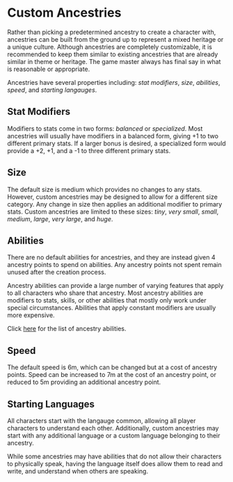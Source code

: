 # Custom Ancestries

Rather than picking a predetermined ancestry to create a character with, ancestries can be built from the ground up to represent a mixed heritage or a unique culture. Although ancestries are completely customizable, it is recommended to keep them similar to existing ancestries that are already similar in theme or heritage. The game master always has final say in what is reasonable or appropriate.

Ancestries have several properties including: *stat modifiers*, *size*, *abilities*, *speed*, and *starting langauges*.

## Stat Modifiers

Modifiers to stats come in two forms: *balanced* or *specialized*. Most ancestries will usually have modifiers in a balanced form, giving +1 to two different primary stats. If a larger bonus is desired, a specialized form would provide a +2, +1, and a -1 to three different primary stats.

## Size

The default size is medium which provides no changes to any stats. However, custom ancestries may be designed to allow for a different size category. Any change in size then applies an additional modifier to primary stats. Custom ancestries are limited to these sizes: *tiny*, *very small*, *small*, *medium*, *large*, *very large*, and *huge*.

## Abilities

There are no default abilities for ancestries, and they are instead given 4 ancestry points to spend on abilities. Any ancestry points not spent remain unused after the creation process.

Ancestry abilities can provide a large number of varying features that apply to all characters who share that ancestry. Most ancestry abilities are modifiers to stats, skills, or other abilities that mostly only work under special circumstances. Abilities that apply constant modifiers are usually more expensive.

Click [here](/Advanced/AncestryAbilities.md) for the list of ancestry abilities.

## Speed

The default speed is 6m, which can be changed but at a cost of ancestry points. Speed can be increased to 7m at the cost of an ancestry point, or reduced to 5m providing an additional ancestry point.

## Starting Languages

All characters start with the langauge common, allowing all player characters to understand each other. Additionally, custom ancestries may start with any additional language or a custom language belonging to their ancestry.

While some ancestries may have abilities that do not allow their characters to physically speak, having the language itself does allow them to read and write, and understand when others are speaking.
